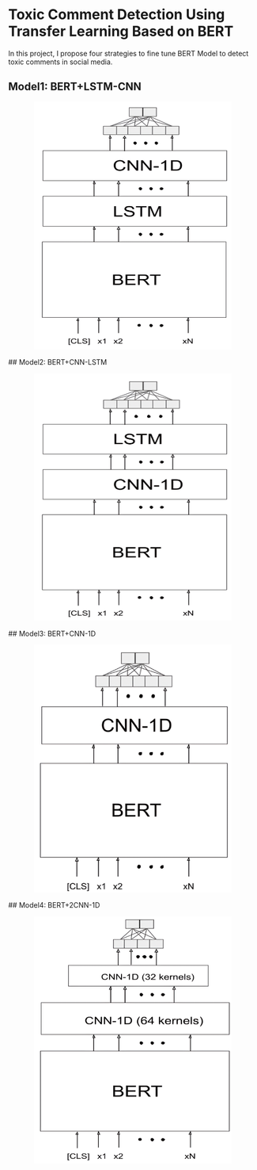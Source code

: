 # Toxic Comment Detection Using Transfer Learning Based on BERT
In this project, I propose four strategies to fine tune BERT Model to detect toxic comments in social media. 
## Model1: BERT+LSTM-CNN
<p align="center">
<img src="./Pictures/BERT-LSTM-CNN.png" height=500 width=400/>
 </p>
## Model2: BERT+CNN-LSTM
<p align="center">
<img src="./Pictures/BERT-CNN-LSTM.png" height=500 width=400/>
 </p>
## Model3: BERT+CNN-1D
<p align="center">
<img src="./Pictures/BERT-CNN-1D.png" height=500 width=400/>
 </p>
## Model4: BERT+2CNN-1D
<p align="center">
<img src="./Pictures/BERT-2CNN-1D.png" height=500 width=400/>
 </p>
